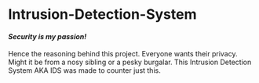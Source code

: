 # Intrusion-Detection-System

#### *Security is my passion!* 
Hence the reasoning behind this project. Everyone wants their privacy. Might it be from a nosy sibling or a pesky burgalar. This Intrusion Detection System AKA IDS was made to counter just this. 
## 
